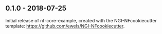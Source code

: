 
## 0.1.0 - 2018-07-25
Initial release of nf-core-example, created with the NGI-NFcookiecutter template: https://github.com/ewels/NGI-NFcookiecutter.
